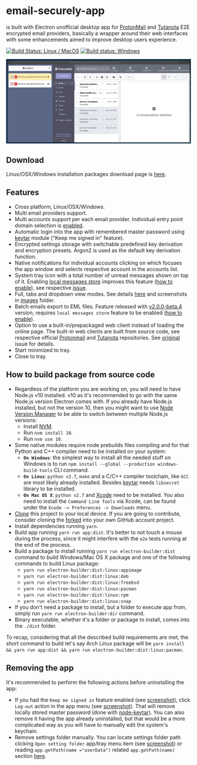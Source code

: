 # email-securely-app

is built with Electron unofficial desktop app for [ProtonMail](https://protonmail.com/) and [Tutanota](https://tutanota.com/) E2E encrypted email providers, basically a wrapper around their web interfaces with some enhancements aimed to improve desktop users experience.

[![Build Status: Linux / MacOS](https://travis-ci.org/vladimiry/email-securely-app.svg?branch=master)](https://travis-ci.org/vladimiry/email-securely-app) [![Build status: Windows](https://ci.appveyor.com/api/projects/status/vex909uhwadrse27?svg=true)](https://ci.appveyor.com/project/vladimiry/email-securely-app)

![view-toggling](images/toggling.gif)

## Download

Linux/OSX/Windows installation packages download page is [here](https://github.com/vladimiry/email-securely-app/releases).

## Features
- Cross platform, Linux/OSX/Windows.
- Multi email providers support.
- Multi accounts support per each email provider. Individual entry point domain selection is [enabled](https://github.com/vladimiry/email-securely-app/issues/29).
- Automatic login into the app with remembered master password using [keytar](https://github.com/atom/node-keytar) module ("Keep me signed in" feature).
- Encrypted settings storage with switchable predefined key derivation and encryption presets. Argon2 is used as the default key derivation function.
- Native notifications for individual accounts clicking on which focuses the app window and selects respective account in the accounts list.
- System tray icon with a total number of unread messages shown on top of it. Enabling [local messages store](https://github.com/vladimiry/email-securely-app/issues/32) improves this feature ([how to enable](https://github.com/vladimiry/email-securely-app/releases/tag/v2.0.0-beta.1)), see respective [issue](https://github.com/vladimiry/email-securely-app/issues/30).
- Full, tabs and dropdown view modes. See details [here](https://github.com/vladimiry/email-securely-app/issues/36) and screenshots in [images](images) folder.
- Batch emails export to EML files. Feature released with [v2.0.0-beta.4](https://github.com/vladimiry/email-securely-app/releases/tag/v2.0.0-beta.4) version, requires `local messages store` feature to be enabled ([how to enable](https://github.com/vladimiry/email-securely-app/releases/tag/v2.0.0-beta.1)).
- Option to use a built-in/prepackaged web client instead of loading the online page. The built-in web clients are built from source code, see respective official [Protonmail](https://github.com/ProtonMail/WebClient) and [Tutanota](https://github.com/tutao/tutanota) repositories. See [original](https://github.com/vladimiry/email-securely-app/issues/79) issue for details.
- Start minimized to tray.
- Close to tray.

## How to build package from source code

- Regardless of the platform you are working on, you will need to have Node.js v10 installed. v10 as it's recommended to go with the same Node.js version Electron comes with. If you already have Node.js installed, but not the version 10, then you might want to use [Node Version Manager](https://github.com/creationix/nvm) to be able to switch between multiple Node.js versions:
  - Install [NVM](https://github.com/creationix/nvm).
  - Run `nvm install 10`.
  - Run `nvm use 10`.
- Some native modules require node prebuilds files compiling and for that Python and C++ compiler need to be installed on your system:
  - **`On Windows`**: the simplest way to install all the needed stuff on Windows is to run `npm install --global --production windows-build-tools` CLI command.
  - **`On Linux`**: `python v2.7`, `make` and a C/C++ compiler toolchain, like `GCC` are most likely already installed. Besides [keytar](https://github.com/atom/node-keytar) needs `libsecret` library to be installed.
  - **`On Mac OS X`**: `python v2.7` and [Xcode](https://developer.apple.com/xcode/download/) need to be installed. You also need to install the `Command Line Tools` via Xcode, can be found under the `Xcode -> Preferences -> Downloads` menu.
- [Clone](https://help.github.com/articles/cloning-a-repository/) this project to your local device. If you are going to contribute, consider cloning the [forked](https://help.github.com/articles/fork-a-repo/) into your own GitHub account project.
- Install dependencies running `yarn`.
- Build app running `yarn run app:dist`. It's better to not touch a mouse during the process, since it might interfere with the `e2e` tests running at the end of the process.
- Build a package to install running `yarn run electron-builder:dist` command to build Windows/Mac OS X package and one of the following commands to build Linux package:
  - `yarn run electron-builder:dist:linux:appimage`
  - `yarn run electron-builder:dist:linux:deb`
  - `yarn run electron-builder:dist:linux:freebsd`
  - `yarn run electron-builder:dist:linux:pacman`
  - `yarn run electron-builder:dist:linux:rpm`
  - `yarn run electron-builder:dist:linux:snap`
- If you don't need a package to install, but a folder to execute app from, simply run `yarn run electron-builder:dir` command.  
- Binary executable, whether it's a folder or package to install, comes into the `./dist` folder.

To recap, considering that all the described build requirements are met, the short command to build let's say Arch Linux package will be `yarn install && yarn run app:dist && yarn run electron-builder:dist:linux:pacman`.

## Removing the app

It's recommended to perform the following actions before uninstalling the app:
- If you had the `Keep me signed in` feature enabled (see [screenshot](images/keep-me-signed-in.png)), click `Log-out` action in the app menu (see [screenshot](images/logout.png)). That will remove locally stored master password (done with [node-keytar](https://github.com/atom/node-keytar)). You can also remove it having the app already uninstalled, but that would be a more complicated way as you will have to manually edit the system's keychain.
- Remove settings folder manually. You can locate settings folder path clicking `Open setting folder` app/tray menu item (see [screenshot](images/open-settings-folder.jpg)) or reading `app.getPath(name ="userData")` related `app.getPath(name)` section [here](https://electronjs.org/docs/api/app#appgetpathname). 
